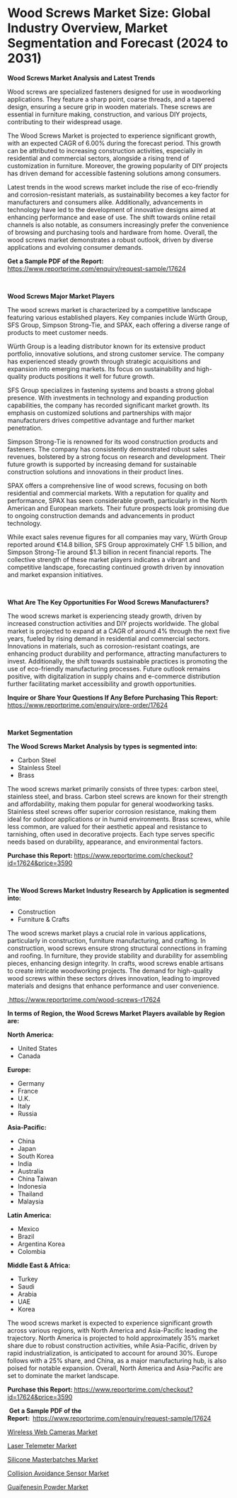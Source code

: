 <p><h1>Wood Screws Market Size: Global Industry Overview, Market Segmentation and Forecast (2024 to 2031)</h1></p><p><strong>Wood Screws Market Analysis and Latest Trends</strong></p>
<p><p>Wood screws are specialized fasteners designed for use in woodworking applications. They feature a sharp point, coarse threads, and a tapered design, ensuring a secure grip in wooden materials. These screws are essential in furniture making, construction, and various DIY projects, contributing to their widespread usage.</p><p>The Wood Screws Market is projected to experience significant growth, with an expected CAGR of 6.00% during the forecast period. This growth can be attributed to increasing construction activities, especially in residential and commercial sectors, alongside a rising trend of customization in furniture. Moreover, the growing popularity of DIY projects has driven demand for accessible fastening solutions among consumers.</p><p>Latest trends in the wood screws market include the rise of eco-friendly and corrosion-resistant materials, as sustainability becomes a key factor for manufacturers and consumers alike. Additionally, advancements in technology have led to the development of innovative designs aimed at enhancing performance and ease of use. The shift towards online retail channels is also notable, as consumers increasingly prefer the convenience of browsing and purchasing tools and hardware from home. Overall, the wood screws market demonstrates a robust outlook, driven by diverse applications and evolving consumer demands.</p></p>
<p><strong>Get a Sample PDF of the Report:&nbsp;</strong> <a href="https://www.reportprime.com/enquiry/request-sample/17624?utm_campaign=36&utm_medium=2&utm_source=Github&utm_content=ia&utm_term=19112024&utm_id=wood-screws">https://www.reportprime.com/enquiry/request-sample/17624</a></p>
<p>&nbsp;</p>
<p><strong>Wood Screws Major Market Players</strong></p>
<p><p>The wood screws market is characterized by a competitive landscape featuring various established players. Key companies include Würth Group, SFS Group, Simpson Strong-Tie, and SPAX, each offering a diverse range of products to meet customer needs.</p><p>Würth Group is a leading distributor known for its extensive product portfolio, innovative solutions, and strong customer service. The company has experienced steady growth through strategic acquisitions and expansion into emerging markets. Its focus on sustainability and high-quality products positions it well for future growth.</p><p>SFS Group specializes in fastening systems and boasts a strong global presence. With investments in technology and expanding production capabilities, the company has recorded significant market growth. Its emphasis on customized solutions and partnerships with major manufacturers drives competitive advantage and further market penetration.</p><p>Simpson Strong-Tie is renowned for its wood construction products and fasteners. The company has consistently demonstrated robust sales revenues, bolstered by a strong focus on research and development. Their future growth is supported by increasing demand for sustainable construction solutions and innovations in their product lines.</p><p>SPAX offers a comprehensive line of wood screws, focusing on both residential and commercial markets. With a reputation for quality and performance, SPAX has seen considerable growth, particularly in the North American and European markets. Their future prospects look promising due to ongoing construction demands and advancements in product technology.</p><p>While exact sales revenue figures for all companies may vary, Würth Group reported around €14.8 billion, SFS Group approximately CHF 1.5 billion, and Simpson Strong-Tie around $1.3 billion in recent financial reports. The collective strength of these market players indicates a vibrant and competitive landscape, forecasting continued growth driven by innovation and market expansion initiatives.</p></p>
<p>&nbsp;</p>
<p><strong>What Are The Key Opportunities For Wood Screws Manufacturers?</strong></p>
<p><p>The wood screws market is experiencing steady growth, driven by increased construction activities and DIY projects worldwide. The global market is projected to expand at a CAGR of around 4% through the next five years, fueled by rising demand in residential and commercial sectors. Innovations in materials, such as corrosion-resistant coatings, are enhancing product durability and performance, attracting manufacturers to invest. Additionally, the shift towards sustainable practices is promoting the use of eco-friendly manufacturing processes. Future outlook remains positive, with digitalization in supply chains and e-commerce distribution further facilitating market accessibility and growth opportunities.</p></p>
<p><strong>Inquire or Share Your Questions If Any Before Purchasing This Report:</strong> <a href="https://www.reportprime.com/enquiry/pre-order/17624?utm_campaign=36&utm_medium=2&utm_source=Github&utm_content=ia&utm_term=19112024&utm_id=wood-screws">https://www.reportprime.com/enquiry/pre-order/17624</a></p>
<p>&nbsp;</p>
<p><strong>Market Segmentation</strong></p>
<p><strong>The Wood Screws Market Analysis by types is segmented into:</strong></p>
<p><ul><li>Carbon Steel</li><li>Stainless Steel</li><li>Brass</li></ul></p>
<p><p>The wood screws market primarily consists of three types: carbon steel, stainless steel, and brass. Carbon steel screws are known for their strength and affordability, making them popular for general woodworking tasks. Stainless steel screws offer superior corrosion resistance, making them ideal for outdoor applications or in humid environments. Brass screws, while less common, are valued for their aesthetic appeal and resistance to tarnishing, often used in decorative projects. Each type serves specific needs based on durability, appearance, and environmental factors.</p></p>
<p><strong>Purchase this Report:&nbsp;</strong><a href="https://www.reportprime.com/checkout?id=17624&price=3590&utm_campaign=36&utm_medium=2&utm_source=Github&utm_content=ia&utm_term=19112024&utm_id=wood-screws">https://www.reportprime.com/checkout?id=17624&price=3590</a></p>
<p>&nbsp;</p>
<p><strong>The Wood Screws Market Industry Research by Application is segmented into:</strong></p>
<p><ul><li>Construction</li><li>Furniture & Crafts</li></ul></p>
<p><p>The wood screws market plays a crucial role in various applications, particularly in construction, furniture manufacturing, and crafting. In construction, wood screws ensure strong structural connections in framing and roofing. In furniture, they provide stability and durability for assembling pieces, enhancing design integrity. In crafts, wood screws enable artisans to create intricate woodworking projects. The demand for high-quality wood screws within these sectors drives innovation, leading to improved materials and designs that enhance performance and user convenience.</p></p>
<p><a href="https://www.reportprime.com/wood-screws-r17624?utm_campaign=36&utm_medium=2&utm_source=Github&utm_content=ia&utm_term=19112024&utm_id=wood-screws">&nbsp;https://www.reportprime.com/wood-screws-r17624</a></p>
<p><strong>In terms of Region, the Wood Screws Market Players available by Region are:</strong></p>
<p>
    <p> <strong> North America: </strong>
        <ul>
            <li>United States</li>
            <li>Canada</li>
        </ul>
        </p> 
    <p> <strong> Europe: </strong>
        <ul>
            <li>Germany</li>
            <li>France</li>
            <li>U.K.</li>
            <li>Italy</li>
            <li>Russia</li>
        </ul>
        </p> 
    <p> <strong> Asia-Pacific: </strong>
        <ul>
            <li>China</li>
            <li>Japan</li>
            <li>South Korea</li>
            <li>India</li>
            <li>Australia</li>
            <li>China Taiwan</li>
            <li>Indonesia</li>
            <li>Thailand</li>
            <li>Malaysia</li>
        </ul>
        </p> 
    <p> <strong> Latin America: </strong>
        <ul>
            <li>Mexico</li>
            <li>Brazil</li>
            <li>Argentina Korea</li>
            <li>Colombia</li>
        </ul>
        </p> 
    <p> <strong> Middle East & Africa: </strong>
        <ul>
            <li>Turkey</li>
            <li>Saudi</li>
            <li>Arabia</li>
            <li>UAE</li>
            <li>Korea</li>
        </ul>
    </p>
    </p>
<p><p>The wood screws market is expected to experience significant growth across various regions, with North America and Asia-Pacific leading the trajectory. North America is projected to hold approximately 35% market share due to robust construction activities, while Asia-Pacific, driven by rapid industrialization, is anticipated to account for around 30%. Europe follows with a 25% share, and China, as a major manufacturing hub, is also poised for notable expansion. Overall, North America and Asia-Pacific are set to dominate the market landscape.</p></p>
<p><strong>Purchase this Report: </strong><a href="https://www.reportprime.com/checkout?id=17624&price=3590&utm_campaign=36&utm_medium=2&utm_source=Github&utm_content=ia&utm_term=19112024&utm_id=wood-screws">https://www.reportprime.com/checkout?id=17624&price=3590</a></p>
<p>&nbsp;<strong>Get a Sample PDF of the Report:&nbsp;&nbsp;</strong><a href="https://www.reportprime.com/enquiry/request-sample/17624?utm_campaign=36&utm_medium=2&utm_source=Github&utm_content=ia&utm_term=19112024&utm_id=wood-screws">https://www.reportprime.com/enquiry/request-sample/17624</a></p>
<p><strong></strong></p>
<p><p><a href="https://github.com/pizolina/Market-Research-Report-List-6/blob/main/wireless-web-cameras-market.md?utm_campaign=36&utm_medium=2&utm_source=Github&utm_content=ia&utm_term=19112024&utm_id=wood-screws">Wireless Web Cameras Market</a></p><p><a href="https://issuu.com/reportprime-2/docs/laser-telemeter-market-size-2030.pp_721c98c1f94093?utm_campaign=36&utm_medium=2&utm_source=Github&utm_content=ia&utm_term=19112024&utm_id=wood-screws">Laser Telemeter Market</a></p><p><a href="https://www.linkedin.com/pulse/comprehensive-silicone-masterbatches-market-report-hb99e?utm_campaign=36&utm_medium=2&utm_source=Github&utm_content=ia&utm_term=19112024&utm_id=wood-screws">Silicone Masterbatches Market</a></p><p><a href="https://www.linkedin.com/pulse/global-collision-avoidance-sensor-market-trends-innovations-forward-looking-6cgee?utm_campaign=36&utm_medium=2&utm_source=Github&utm_content=ia&utm_term=19112024&utm_id=wood-screws">Collision Avoidance Sensor Market</a></p><p><a href="https://issuu.com/reportprime-2/docs/guaifenesin-powder-market-size-2030_7b6cbe2f13f917?utm_campaign=36&utm_medium=2&utm_source=Github&utm_content=ia&utm_term=19112024&utm_id=wood-screws">Guaifenesin Powder Market</a></p></p>